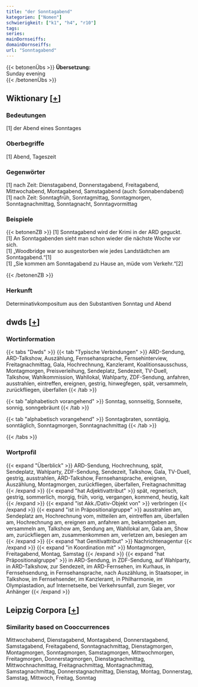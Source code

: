 ```yaml
---
title: "der Sonntagabend"
kategorien: ["Nomen"]
schwierigkeit: ["k1", "h4", "r10"]
tags:
series:
mainDornseiffs:
domainDornseiffs:
url: "Sonntagabend"
---
```


{{< betonenÜbs >}}
**Übersetzung:**  
Sunday evening  
{{< /betonenÜbs >}}

## Wiktionary [[+](https://de.wiktionary.org/wiki/Sonntagabend)]

### Bedeutungen
[1] der Abend eines Sonntages  

### Oberbegriffe
[1] Abend, Tageszeit  

### Gegenwörter
[1] nach Zeit: Dienstagabend, Donnerstagabend, Freitagabend, Mittwochabend, Montagabend, Samstagabend (auch: Sonnabendabend)  
[1] nach Zeit: Sonntagfrüh, Sonntagmittag, Sonntagmorgen, Sonntagnachmittag, Sonntagnacht, Sonntagvormittag  

### Beispiele
{{< betonenZB >}}
[1] Sonntagabend wird der Krimi in der ARD geguckt.  
[1] An Sonntagabenden sieht man schon wieder die nächste Woche vor sich.  
[1] „Woodbridge war so ausgestorben wie jedes Landstädtchen am Sonntagabend.“[1]  
[1] „Sie kommen am Sonntagabend zu Hause an, müde vom Verkehr.“[2]  

{{< /betonenZB >}}
### Herkunft
Determinativkompositum aus den Substantiven Sonntag und Abend  



## dwds [[+](https://www.dwds.de/wb/Sonntagabend)]

### Wortinformation
{{< tabs "Dwds" >}}
{{< tab "Typische Verbindungen" >}}
ARD-Sendung, ARD-Talkshow, Auszählung, Fernsehansprache, Fernsehinterview, Freitagnachmittag, Gala, Hochrechnung, Kanzleramt, Koalitionsausschuss, Montagmorgen, Preisverleihung, Sendeplatz, Sendezeit, TV-Duell, Talkshow, Wahlkommission, Wahllokal, Wahlparty, ZDF-Sendung, anfahren, ausstrahlen, eintreffen, ereignen, gestrig, hinwegfegen, spät, versammeln, zurückfliegen, überfallen
{{< /tab >}}

{{< tab "alphabetisch vorangehend" >}}
Sonntag, sonnseitig, Sonnseite, sonnig, sonngebräunt
{{< /tab >}}

{{< tab "alphabetisch vorangehend" >}}
Sonntagbraten, sonntägig, sonntäglich, Sonntagmorgen, Sonntagnachmittag
{{< /tab >}}

{{< /tabs >}}

### Wortprofil
{{< expand "Überblick" >}} ARD-Sendung, Hochrechnung, spät, Sendeplatz, Wahlparty, ZDF-Sendung, Sendezeit, Talkshow, Gala, TV-Duell, gestrig, ausstrahlen, ARD-Talkshow, Fernsehansprache, ereignen, Auszählung, Montagmorgen, zurückfliegen, überfallen, Freitagnachmittag {{< /expand >}}
{{< expand "hat Adjektivattribut" >}} spät, regnerisch, gestrig, sommerlich, morgig, früh, vorig, vergangen, kommend, heutig, kalt {{< /expand >}}
{{< expand "ist Akk./Dativ-Objekt von" >}} verbringen {{< /expand >}}
{{< expand "ist in Präpositionalgruppe" >}} ausstrahlen am, Sendeplatz am, Hochrechnung vom, mitteilen am, eintreffen am, überfallen am, Hochrechnung am, ereignen am, anfahren am, bekanntgeben am, versammeln am, Talkshow am, Sendung am, Wahllokal am, Gala am, Show am, zurückfliegen am, zusammenkommen am, verletzen am, besiegen am {{< /expand >}}
{{< expand "hat Genitivattribut" >}} Nachrichtenagentur {{< /expand >}}
{{< expand "in Koordination mit" >}} Montagmorgen, Freitagabend, Montag, Samstag {{< /expand >}}
{{< expand "hat Präpositionalgruppe" >}} in ARD-Sendung, in ZDF-Sendung, auf Wahlparty, in ARD-Talkshow, zur Sendezeit, im ARD-Fernsehen, im Kurhaus, in Fernsehsendung, in Fernsehansprache, nach Auszählung, in Staatsoper, in Talkshow, im Fernsehsender, im Kanzleramt, in Philharmonie, im Olympiastadion, auf Internetseite, bei Verkehrsunfall, zum Sieger, vor Anhänger {{< /expand >}}

## Leipzig Corpora [[+](https://corpora.uni-leipzig.de/en/res?word=Sonntagabend&corpusId=deu_newscrawl-public_2018)]


### Similarity based on Cooccurrences
Mittwochabend, Dienstagabend, Montagabend, Donnerstagabend, Samstagabend, Freitagabend, Sonntagnachmittag, Dienstagmorgen, Montagmorgen, Sonntagmorgen, Samstagmorgen, Mittwochmorgen, Freitagmorgen, Donnerstagmorgen, Dienstagnachmittag, Mittwochnachmittag, Freitagnachmittag, Montagnachmittag, Samstagnachmittag, Donnerstagnachmittag, Dienstag, Montag, Donnerstag, Samstag, Mittwoch, Freitag, Sonntag

